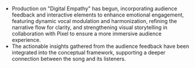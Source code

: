 - Production on "Digital Empathy" has begun, incorporating audience feedback and interactive elements to enhance emotional engagement, featuring dynamic vocal modulation and harmonization, refining the narrative flow for clarity, and strengthening visual storytelling in collaboration with Pixel to ensure a more immersive audience experience. 
- The actionable insights gathered from the audience feedback have been integrated into the conceptual framework, supporting a deeper connection between the song and its listeners.